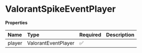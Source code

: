 # ValorantSpikeEventPlayer

**Properties**

| Name   | Type                | Required | Description |
| :----- | :------------------ | :------- | :---------- |
| player | ValorantEventPlayer | ✅       |             |
